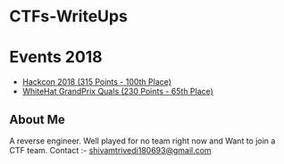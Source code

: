 # CTFs-WriteUps

# Events 2018

  * [Hackcon 2018 (315 Points - 100th Place)]()
  * [WhiteHat GrandPrix Quals (230 Points - 65th Place)](https://github.com/Vlad-tri/CTFs-WriteUps/tree/master/WhiteHat%20GrandPrix%20Quals%202018)

## About Me

A reverse engineer.
Well played for no team right now and Want to join a CTF team.
Contact :- shivamtrivedi180693@gmail.com
